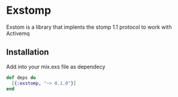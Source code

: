 # Exstomp

Exstom is a library that implents the stomp 1.1 protocol to work with Activemq

## Installation

Add into your mix.exs file as dependecy

```elixir
def deps do
  [{:exstomp, "~> 0.1.0"}]
end
```
